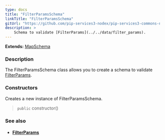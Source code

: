 ```yaml
---
type: docs
title: "FilterParamsSchema"
linkTitle: "FilterParamsSchema"
gitUrl: "https://github.com/pip-services3-nodex/pip-services3-commons-nodex"
description: >
    Schema to validate [FilterParams](../../data/filter_params).
---
```


**Extends:** [MapSchema](../map_schema)

### Description

The FilterParamsSchema class allows you to create a schema to validate [FilterParams](../../data/filter_params).

### Constructors
Creates a new instance of FilterParamsSchema.

> `public` constructor()



### See also
- #### [FilterParams](../../data/filter_params)
